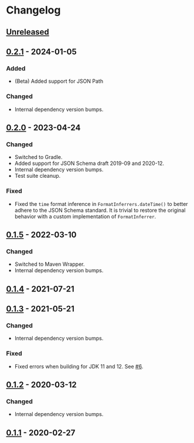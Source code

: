 # Changelog

## [Unreleased]

## [0.2.1] - 2024-01-05

### Added

- (Beta) Added support for JSON Path

### Changed

- Internal dependency version bumps.

## [0.2.0] - 2023-04-24

### Changed

- Switched to Gradle.
- Added support for JSON Schema draft 2019-09 and 2020-12.
- Internal dependency version bumps.
- Test suite cleanup.

### Fixed

- Fixed the `time` format inference in `FormatInferrers.dateTime()` to better adhere to the JSON Schema standard. It is trivial to restore the original behavior with a custom implementation of `FormatInferrer`.

## [0.1.5] - 2022-03-10

### Changed

- Switched to Maven Wrapper.
- Internal dependency version bumps.

## [0.1.4] - 2021-07-21

## [0.1.3] - 2021-05-21

### Changed

- Internal dependency version bumps.

### Fixed

- Fixed errors when building for JDK 11 and 12. See [#6](https://github.com/saasquatch/json-schema-inferrer/pull/6).

## [0.1.2] - 2020-03-12

### Changed

- Internal dependency version bumps.

## [0.1.1] - 2020-02-27

[Unreleased]: https://github.com/saasquatch/json-schema-inferrer/compare/0.2.1...HEAD

[0.2.1]: https://github.com/saasquatch/json-schema-inferrer/compare/0.2.0...0.2.1

[0.2.0]: https://github.com/saasquatch/json-schema-inferrer/compare/0.1.5...0.2.0

[0.1.5]: https://github.com/saasquatch/json-schema-inferrer/compare/0.1.4...0.1.5

[0.1.4]: https://github.com/saasquatch/json-schema-inferrer/compare/0.1.3...0.1.4

[0.1.3]: https://github.com/saasquatch/json-schema-inferrer/compare/0.1.2...0.1.3

[0.1.2]: https://github.com/saasquatch/json-schema-inferrer/compare/0.1.1...0.1.2

[0.1.1]: https://github.com/saasquatch/json-schema-inferrer/releases/tag/0.1.1
